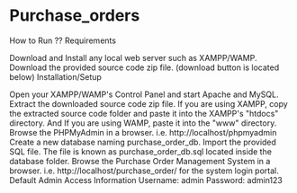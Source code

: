 # Purchase_orders
How to Run ??
Requirements

Download and Install any local web server such as XAMPP/WAMP.
Download the provided source code zip file. (download button is located below)
Installation/Setup

Open your XAMPP/WAMP's Control Panel and start Apache and MySQL.
Extract the downloaded source code zip file.
If you are using XAMPP, copy the extracted source code folder and paste it into the XAMPP's "htdocs" directory. And If you are using WAMP, paste it into the "www" directory.
Browse the PHPMyAdmin in a browser. i.e. http://localhost/phpmyadmin
Create a new database naming purchase_order_db.
Import the provided SQL file. The file is known as purchase_order_db.sql located inside the database folder.
Browse the Purchase Order Management System in a browser. i.e. http://localhost/purchase_order/ for the system login portal.
Default Admin Access Information
Username: admin
Password: admin123
